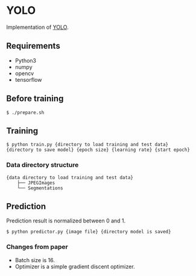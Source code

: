# YOLO
Implementation of [YOLO](https://arxiv.org/abs/1506.02640).

## Requirements
* Python3
* numpy
* opencv
* tensorflow

## Before training
```
$ ./prepare.sh
```

## Training
```
$ python train.py {directory to load training and test data} {directory to save model} {epoch size} {learning rate} {start epoch}
```

### Data directory structure
```
{data directory to load training and test data}
    ├── JPEGImages
    └── Segmentations
```

## Prediction
Prediction result is normalized between 0 and 1.
```
$ python predictor.py {image file} {directory model is saved}
```

### Changes from paper
* Batch size is 16.
* Optimizer is a simple gradient discent optimizer.
